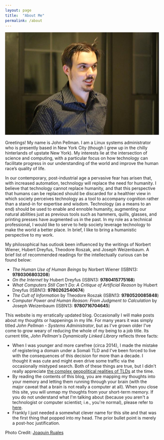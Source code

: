```yaml
---
layout: page
title:  "About Me"
permalink: /about
---
```


![A portrait of John Pellman](images/pellman.jpg)

Greetings! My name is John Pellman. I am a Linux systems administrator  who is presently based in New York City (though I grew up in the chilly hinterlands of upstate New York). My interests lie at the intersection of science and computing, with a particular focus on how technology can facilitate progress in our understanding of the world and improve the human race’s quality of life.

In our contemporary, post-industrial age a pervasive fear has arisen that, with increased automation, technology will replace the need for humanity. I believe that technology cannot replace humanity, and that this perspective that humans can be replaced should be discarded for a healthier view in which society perceives technology as a tool to accompany cognition rather than a stand-in for expertise and wisdom. Technology (as a means to an end) should be used to enable and ennoble humanity, augmenting our natural abilities just as previous tools such as hammers, quills, glasses, and printing presses have augmented us in the past. In my role as a technical professional, I would like to serve to help society leverage technology to make the world a better place. In brief, I like to bring a humanistic perspective to my work.  

My philosophical has outlook been influenced by the writings of Norbert Wiener, Hubert Dreyfus, Theodore Roszak, and Joseph Weizenbaum.  A brief list of recommended readings for the intellectually curious can be found below:

* *The Human Use of Human Beings* by Norbert Wiener (ISBN13: **9780306803208**)
* *On the Internet* by Hubert Dreyfus (ISBN13: **9780415775168**)
* *What Computers Still Can't Do: A Critique of Artificial Reason* by Hubert Dreyfus (ISBN13: **9780262540674**)
* *The Cult of Information* by Theodore Roszak (ISBN13: **9780520085848**)
* *Computer Power and Human Reason: From Judgment to Calculation* by Joseph Weizenbaum (ISBN13: **9780716704645**)

This website is my erratically updated blog.  Occasionally I will make posts about my thoughts or happenings in my life.  For many years it was simply titled *John Pellman - Systems Administrator*, but as I've grown older I've come to grow weary of reducing the whole of my being to a job title.  Its current title, *John Pellman's Dynamically Linked Library* reflects three facts:

* When I was younger and more carefree (circa 2014), I made the mistake of registering a domain under a Somali TLD and I've been forced to live with the consequences of this decision for more than a decade.  I thought it was cute and might even drive some traffic via the occasionally mistyped search.  Both of these things are true, but I didn't really appreciate [the complex geopolitical realities of TLDs](https://en.wikipedia.org/wiki/.so) at the time.
* By reading the contents of this blog, you are mapping my thoughts into your memory and letting them running through your brain (with the major caveat that a brain is not really a computer at all).  When you close this site, you will unmap my thoughts from your short-term memory.  If you do not understand what I'm talking about (because you aren't a technologist or computer scientist; i.e., you're normal), please refer to [here](https://en.wikipedia.org/wiki/Shared_library).
* Frankly I just needed a somewhat clever name for this site and that was the first thing that popped into my head.  The prior bullet point is merely a post-hoc justification.

Photo Credit: [Joaquin Ruales](http://joaquin.rual.es/)
